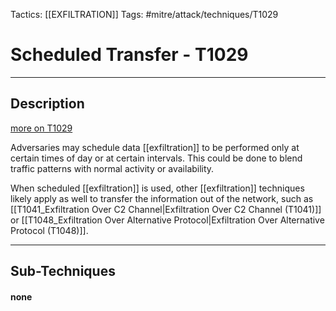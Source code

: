 Tactics: [[EXFILTRATION]]
Tags: #mitre/attack/techniques/T1029  

# Scheduled Transfer - T1029
---
## Description
[more on T1029](https://attack.mitre.org/techniques/T1029)

Adversaries may schedule data [[exfiltration]] to be performed only at certain times of day or at certain intervals. This could be done to blend traffic patterns with normal activity or availability.

When scheduled [[exfiltration]] is used, other [[exfiltration]] techniques likely apply as well to transfer the information out of the network, such as [[T1041_Exfiltration Over C2 Channel|Exfiltration Over C2 Channel (T1041)]] or [[T1048_Exfiltration Over Alternative Protocol|Exfiltration Over Alternative Protocol (T1048)]].

---
## Sub-Techniques

#### none
